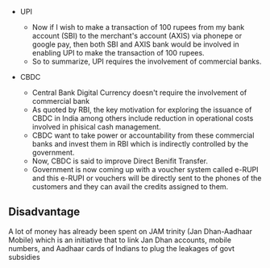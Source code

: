 
- UPI
	- Now if I wish to make a transaction of 100 rupees from my bank account (SBI) to the merchant's account (AXIS) via phonepe or google pay, then both SBI and AXIS bank would be involved in enabling UPI to make the transaction of 100 rupees.
	- So to summarize, UPI requires the involvement of commercial banks.

- CBDC
	- Central Bank Digital Currency doesn't require the involvement of commercial bank
	- As quoted by RBI, the key motivation for exploring the issuance of CBDC in India among others include reduction in operational costs involved in phisical cash management.
	- CBDC want to take power or accountability from these commercial banks and invest them in RBI which is indirectly controlled by the government.
	- Now, CBDC is said to improve Direct Benifit Transfer.
	- Government is now coming up with a voucher system called e-RUPI and this e-RUPI or vouchers will be directly sent to the phones of the customers and they can avail the credits assigned to them.

## Disadvantage

A lot of money has already been spent on JAM trinity (Jan Dhan-Aadhaar Mobile) which is an initiative that to link Jan Dhan accounts, mobile numbers, and Aadhaar cards of Indians to plug the leakages of govt subsidies